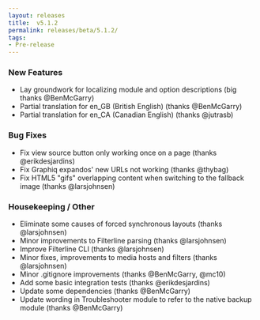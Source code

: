 ```yaml
---
layout: releases
title:  v5.1.2
permalink: releases/beta/5.1.2/
tags:
- Pre-release
---
```


### New Features

- Lay groundwork for localizing module and option descriptions (big thanks @BenMcGarry)
- Partial translation for en_GB (British English) (thanks @BenMcGarry)
- Partial translation for en_CA (Canadian English) (thanks @jutrasb)

### Bug Fixes

- Fix view source button only working once on a page (thanks @erikdesjardins)
- Fix Graphiq expandos' new URLs not working (thanks @thybag)
- Fix HTML5 "gifs" overlapping content when switching to the fallback image (thanks @larsjohnsen)

### Housekeeping / Other

- Eliminate some causes of forced synchronous layouts (thanks @larsjohnsen)
- Minor improvements to Filterline parsing (thanks @larsjohnsen)
- Improve Filterline CLI (thanks @larsjohnsen)
- Minor fixes, improvements to media hosts and filters (thanks @larsjohnsen)
- Minor .gitignore improvements (thanks @BenMcGarry, @mc10)
- Add some basic integration tests (thanks @erikdesjardins)
- Update some dependencies (thanks @BenMcGarry)
- Update wording in Troubleshooter module to refer to the native backup module (thanks @BenMcGarry)
